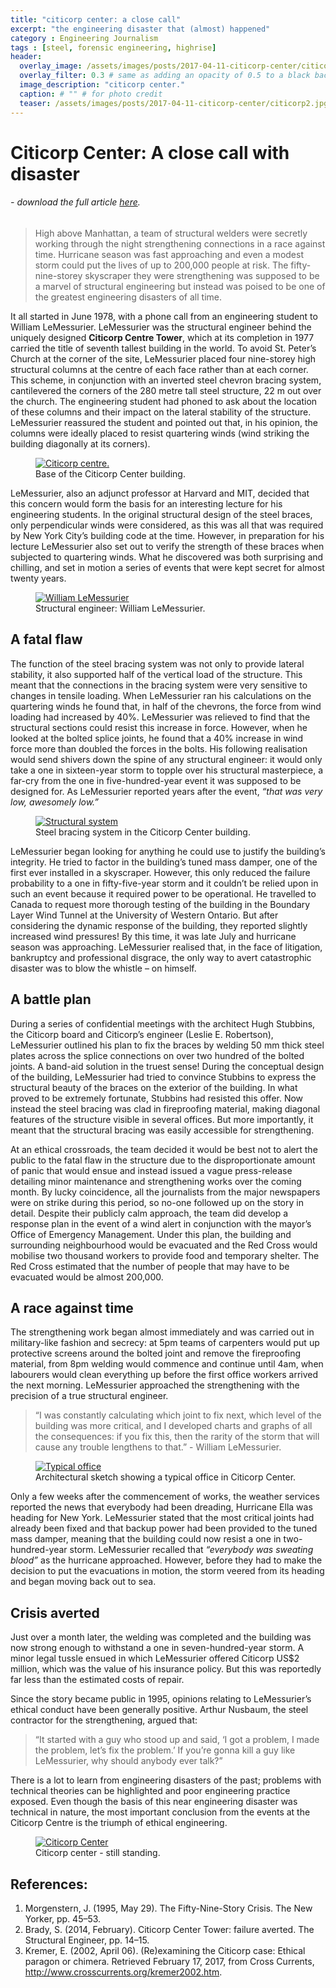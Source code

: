```yaml
---
title: "citicorp center: a close call"
excerpt: "the engineering disaster that (almost) happened"
category : Engineering Journalism
tags : [steel, forensic engineering, highrise]
header:
  overlay_image: /assets/images/posts/2017-04-11-citicorp-center/citicorp2.jpg
  overlay_filter: 0.3 # same as adding an opacity of 0.5 to a black background
  image_description: "citicorp center."
  caption: # "" # for photo credit
  teaser: /assets/images/posts/2017-04-11-citicorp-center/citicorp2.jpg
---
```


# Citicorp Center: A close call with disaster

###### - *download the full article [here](/assets/images/posts/2017-04-11-citicorp-center/uprofiel-citicorp.pdf).*

>High above Manhattan, a team of structural welders were secretly working through the night strengthening connections in a race against time. Hurricane season was fast approaching and even a modest storm could put the lives of up to 200,000 people at risk. The fifty-nine-storey skyscraper they were strengthening was supposed to be a marvel of structural engineering but instead was poised to be one of the greatest engineering disasters of all time.

It all started in June 1978, with a phone call from an engineering student to William LeMessurier. LeMessurier was the structural engineer behind the uniquely designed **Citicorp Centre Tower**, which at its completion in 1977 carried the title of seventh tallest building in the world. To avoid St. Peter’s Church at the corner of the site, LeMessurier placed four nine-storey high structural columns at the centre of each face rather than at each corner. This scheme, in conjunction with an inverted steel chevron bracing system, cantilevered the corners of the 280 metre tall steel structure, 22 m out over the church. The engineering student had phoned to ask about the location of these columns and their impact on the lateral stability of the structure. LeMessurier reassured the student and pointed out that, in his opinion, the columns were ideally placed to resist quartering winds (wind striking the building diagonally at its corners).

<figure>
  <a href="/assets/images/posts/2017-04-11-citicorp-center/citicorp-base.jpg">
    <img src="/assets/images/posts/2017-04-11-citicorp-center/citicorp-base.jpg" alt="Citicorp centre.">
  </a>
  <figcaption>Base of the Citicorp Center building.</figcaption>
</figure>

LeMessurier, also an adjunct professor at Harvard and MIT, decided that this concern would form the basis for an interesting lecture for his engineering students. In the original structural design of the steel braces, only perpendicular winds were considered, as this was all that was required by New York City’s building code at the time. However, in preparation for his lecture LeMessurier also set out to verify the strength of these braces when subjected to quartering winds. What he discovered was both surprising and chilling, and set in motion a series of events that were kept secret for almost twenty years.

<figure>
  <a href="/assets/images/posts/2017-04-11-citicorp-center/LeMessurier.jpg">
    <img src="/assets/images/posts/2017-04-11-citicorp-center/LeMessurier.jpg" alt="William LeMessurier">
  </a>
  <figcaption>Structural engineer: William LeMessurier.</figcaption>
</figure>

## A fatal flaw

The function of the steel bracing system was not only to provide lateral stability, it also supported half of the vertical load of the structure. This meant that the connections in the bracing system were very sensitive to changes in tensile loading. When LeMessurier ran his calculations on the quartering winds he found that, in half of the chevrons, the force from wind loading had increased by 40%. LeMessurier was relieved to find that the structural sections could resist this increase in force. However, when he looked at the bolted splice joints, he found that a 40% increase in wind force more than doubled the forces in the bolts. His following realisation would send shivers down the spine of any structural engineer: it would only take a one in sixteen-year storm to topple over his structural masterpiece, a far-cry from the one in five-hundred-year event it was supposed to be designed for. As LeMessurier reported years after the event, *“that was very low, awesomely low.”*

<figure>
  <a href="/assets/images/posts/2017-04-11-citicorp-center/citicorp-construction.png">
    <img src="/assets/images/posts/2017-04-11-citicorp-center/citicorp-construction.png" alt="Structural system">
  </a>
  <figcaption>Steel bracing system in the Citicorp Center building.</figcaption>
</figure>

LeMessurier began looking for anything he could use to justify the building’s integrity. He tried to factor in the building’s tuned mass damper, one of the first ever installed in a skyscraper. However, this only reduced the failure probability to a one in fifty-five-year storm and it couldn’t be relied upon in such an event because it required power to be operational. He travelled to Canada to request more thorough testing of the building in the Boundary Layer Wind Tunnel at the University of Western Ontario. But after considering the dynamic response of the building, they reported slightly increased wind pressures! By this time, it was late July and hurricane season was approaching. LeMessurier realised that, in the face of litigation, bankruptcy and professional disgrace, the only way to avert catastrophic disaster was to blow the whistle – on himself.

## A battle plan

During a series of confidential meetings with the architect Hugh Stubbins, the Citicorp board and Citicorp’s engineer (Leslie E. Robertson), LeMessurier outlined his plan to fix the braces by welding 50 mm thick steel plates across the splice connections on over two hundred of the bolted joints. A band-aid solution in the truest sense! During the conceptual design of the building, LeMessurier had tried to convince Stubbins to express the structural beauty of the braces on the exterior of the building. In what proved to be extremely fortunate, Stubbins had resisted this offer. Now instead the steel bracing was clad in fireproofing material, making diagonal features of the structure visible in several offices. But more importantly, it meant that the structural bracing was easily accessible for strengthening.

At an ethical crossroads, the team decided it would be best not to alert the public to the fatal flaw in the structure due to the disproportionate amount of panic that would ensue and instead issued a vague press-release detailing minor maintenance and strengthening works over the coming month. By lucky coincidence, all the journalists from the major newspapers were on strike during this period, so no-one followed up on the story in detail. Despite their publicly calm approach, the team did develop a response plan in the event of a wind alert in conjunction with the mayor’s Office of Emergency Management. Under this plan, the building and surrounding neighbourhood would be evacuated and the Red Cross would mobilise two thousand workers to provide food and temporary shelter. The Red Cross estimated that the number of people that may have to be evacuated would be almost 200,000.

## A race against time

The strengthening work began almost immediately and was carried out in military-like fashion and secrecy: at 5pm teams of carpenters would put up protective screens around the bolted joint and remove the fireproofing material, from 8pm welding would commence and continue until 4am, when labourers would clean everything up before the first office workers arrived the next morning. LeMessurier approached the strengthening with the precision of a true structural engineer.

>“I was constantly calculating which joint to fix next, which level of the building was more critical, and I developed charts and graphs of all the consequences: if you fix this, then the rarity of the storm that will cause any trouble lengthens to that.” - William LeMessurier.

<figure>
  <a href="/assets/images/posts/2017-04-11-citicorp-center/office.jpg">
    <img src="/assets/images/posts/2017-04-11-citicorp-center/office.jpg" alt="Typical office">
  </a>
  <figcaption>Architectural sketch showing a typical office in Citicorp Center.</figcaption>
</figure>

Only a few weeks after the commencement of works, the weather services reported the news that everybody had been dreading, Hurricane Ella was heading for New York. LeMessurier stated that the most critical joints had already been fixed and that backup power had been provided to the tuned mass damper, meaning that the building could now resist a one in two-hundred-year storm. LeMessurier recalled that *“everybody was sweating blood”* as the hurricane approached. However, before they had to make the decision to put the evacuations in motion, the storm veered from its heading and began moving back out to sea.

## Crisis averted

Just over a month later, the welding was completed and the building was now strong enough to withstand a one in seven-hundred-year storm. A minor legal tussle ensued in which LeMessurier offered Citicorp US$2 million, which was the value of his insurance policy. But this was reportedly far less than the estimated costs of repair.

Since the story became public in 1995, opinions relating to LeMessurier’s ethical conduct have been generally positive. Arthur Nusbaum, the steel contractor for the strengthening, argued that:

>“It started with a guy who stood up and said, ‘I got a problem, I made the problem, let’s fix the problem.’ If you’re gonna kill a guy like LeMessurier, why should anybody ever talk?”

There is a lot to learn from engineering disasters of the past; problems with technical theories can be highlighted and poor engineering practice exposed. Even though the basis of this near engineering disaster was technical in nature, the most important conclusion from the events at the Citicorp Centre is the triumph of ethical engineering.

<figure>
  <a href="/assets/images/posts/2017-04-11-citicorp-center/citicorp.jpg">
    <img src="/assets/images/posts/2017-04-11-citicorp-center/citicorp.jpg" alt="Citicorp Center">
  </a>
  <figcaption>Citicorp center - still standing.</figcaption>
</figure>

## References:

1. Morgenstern, J. (1995, May 29). The Fifty-Nine-Story Crisis. The New Yorker, pp. 45–53.
2. Brady, S. (2014, February). Citicorp Center Tower: failure averted. The Structural Engineer, pp. 14–15.
3. Kremer, E. (2002, April 06). (Re)examining the Citicorp case: Ethical paragon or chimera. Retrieved February 17, 2017, from Cross Currents, http://www.crosscurrents.org/kremer2002.htm.
